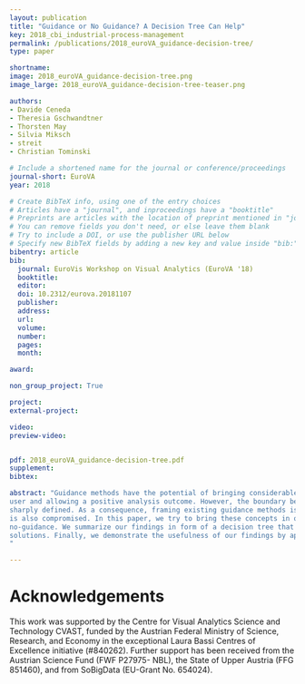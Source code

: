 ```yaml
---
layout: publication
title: "Guidance or No Guidance? A Decision Tree Can Help"
key: 2018_cbi_industrial-process-management
permalink: /publications/2018_euroVA_guidance-decision-tree/
type: paper

shortname:
image: 2018_euroVA_guidance-decision-tree.png
image_large: 2018_euroVA_guidance-decision-tree-teaser.png

authors:
- Davide Ceneda
- Theresia Gschwandtner
- Thorsten May
- Silvia Miksch
- streit
- Christian Tominski

# Include a shortened name for the journal or conference/proceedings
journal-short: EuroVA
year: 2018

# Create BibTeX info, using one of the entry choices
# Articles have a "journal", and inproceedings have a "booktitle"
# Preprints are articles with the location of preprint mentioned in "journal"
# You can remove fields you don't need, or else leave them blank
# Try to include a DOI, or use the publisher URL below
# Specify new BibTeX fields by adding a new key and value inside "bib:"
bibentry: article
bib:
  journal: EuroVis Workshop on Visual Analytics (EuroVA '18)
  booktitle: 
  editor: 
  doi: 10.2312/eurova.20181107
  publisher:
  address: 
  url: 
  volume: 
  number: 
  pages: 
  month:

award:

non_group_project: True

project: 
external-project: 

video: 
preview-video:


pdf: 2018_euroVA_guidance-decision-tree.pdf
supplement:
bibtex:

abstract: "Guidance methods have the potential of bringing considerable benefits to Visual Analytics (VA), alleviating the burden on the
user and allowing a positive analysis outcome. However, the boundary between conventional VA approaches and guidance is not
sharply defined. As a consequence, framing existing guidance methods is complicated and the development of new approaches
is also compromised. In this paper, we try to bring these concepts in order, defining clearer boundaries between guidance and
no-guidance. We summarize our findings in form of a decision tree that allows scientists and designers to easily frame their
solutions. Finally, we demonstrate the usefulness of our findings by applying our guideline to a set of published approaches.
"

---
```


# Acknowledgements

This work was supported by the Centre for Visual Analytics Science and Technology CVAST, funded by the Austrian Federal Ministry of Science, Research, and Economy in the exceptional Laura
Bassi Centres of Excellence initiative (#840262). Further support
has been received from the Austrian Science Fund (FWF P27975-
NBL), the State of Upper Austria (FFG 851460), and from SoBigData (EU-Grant No. 654024).
